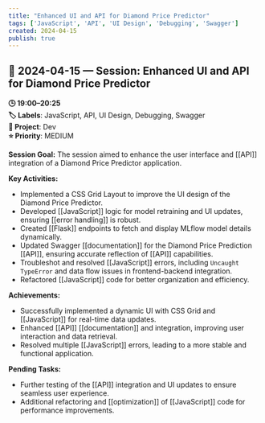 ```yaml
---
title: "Enhanced UI and API for Diamond Price Predictor"
tags: ['JavaScript', 'API', 'UI Design', 'Debugging', 'Swagger']
created: 2024-04-15
publish: true
---
```


## 📅 2024-04-15 — Session: Enhanced UI and API for Diamond Price Predictor

**🕒 19:00–20:25**  
**🏷️ Labels**: JavaScript, API, UI Design, Debugging, Swagger  
**📂 Project**: Dev  
**⭐ Priority**: MEDIUM  


**Session Goal:**
The session aimed to enhance the user interface and [[API]] integration of a Diamond Price Predictor application.

**Key Activities:**
- Implemented a CSS Grid Layout to improve the UI design of the Diamond Price Predictor.
- Developed [[JavaScript]] logic for model retraining and UI updates, ensuring [[error handling]] is robust.
- Created [[Flask]] endpoints to fetch and display MLflow model details dynamically.
- Updated Swagger [[documentation]] for the Diamond Price Prediction [[API]], ensuring accurate reflection of [[API]] capabilities.
- Troubleshot and resolved [[JavaScript]] errors, including `Uncaught TypeError` and data flow issues in frontend-backend integration.
- Refactored [[JavaScript]] code for better organization and efficiency.

**Achievements:**
- Successfully implemented a dynamic UI with CSS Grid and [[JavaScript]] for real-time data updates.
- Enhanced [[API]] [[documentation]] and integration, improving user interaction and data retrieval.
- Resolved multiple [[JavaScript]] errors, leading to a more stable and functional application.

**Pending Tasks:**
- Further testing of the [[API]] integration and UI updates to ensure seamless user experience.
- Additional refactoring and [[optimization]] of [[JavaScript]] code for performance improvements.
